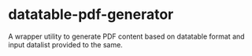 # datatable-pdf-generator
A wrapper utility to generate PDF content based on datatable format and input datalist provided to the same.
